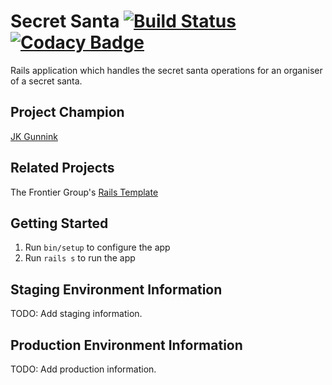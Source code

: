 # Secret Santa [![Build Status](https://travis-ci.org/jgunnink/vigilant-octo-happiness.svg?branch=master)](https://travis-ci.org/jgunnink/vigilant-octo-happiness) [![Codacy Badge](https://api.codacy.com/project/badge/Grade/88410e3257554feb8975ed749e8ddf22)](https://www.codacy.com/app/jk_2/vigilant-octo-happiness)


Rails application which handles the secret santa operations for an organiser of a secret santa.

## Project Champion

[JK Gunnink](http://twitter.com/jgunnink)

## Related Projects

The Frontier Group's [Rails Template](https://github.com/thefrontiergroup/rails-template)

## Getting Started

1. Run `bin/setup` to configure the app
2. Run `rails s` to run the app

## Staging Environment Information

TODO: Add staging information.

## Production Environment Information

TODO: Add production information.
